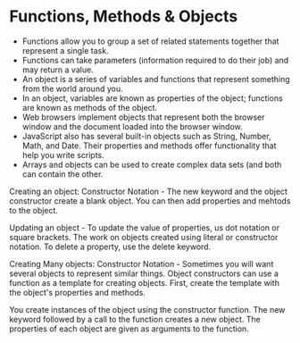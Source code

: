 # Functions, Methods & Objects

* Functions allow you to group a set of related     statements together that represent a single task.
* Functions can take parameters (information required to do their job) and may return a value. 
* An object is a series of variables and functions that represent something from the world around you.
* In an object, variables are known as properties of the object; functions are known as methods of the object. 
* Web browsers implement objects that represent both the browser window and the document loaded into the browser window.
* JavaScript also has several built-in objects such as String, Number, Math, and Date.  Their properties and methods offer functionality that help you write scripts.
* Arrays and objects can be used to create complex data sets (and both can contain the other. 


Creating an object: Constructor Notation - The new keyword and the object constructor create a blank object.  You can then add properties and mehtods to the object. 

Updating an object - To update the value of properties, us dot notation or square brackets.  The work on objects created using literal or constructor notation.  To delete a property, use the delete keyword. 

Creating Many objects:  Constructor Notation - Sometimes you will want several objects to represent similar things.  Object constructors can use a function as a template for creating objects.  First, create the template with the object's properties and methods. 

You create instances of the object using the constructor function.  The new keyword followed by a call to the function creates a new object.  The properties of each object are given as arguments to the function. 